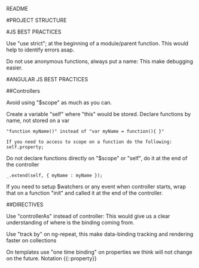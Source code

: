README


#PROJECT STRUCTURE


#JS BEST PRACTICES

Use "use strict"; at the beginning of a module/parent function. This would help to identify errors asap.

Do not use anonymous functions, always put a name: This make debugging easier.


#ANGULAR JS BEST PRACTICES

##Controllers

Avoid using "$scope" as much as you can.

Create a variable "self" where "this" would be stored.
Declare functions by name, not stored on a var
	
	"function myName()" instead of "var myName = function(){ }"

	If you need to access to scope on a function do the following:  self.property;

Do not declare functions directly on "$scope" or "self", do it at the end of the controller
	
	_.extend(self, { myName : myName });

If you need to setup $watchers or any event when controller starts, wrap that on a function "init" and called it at the end of the controller.


##DIRECTIVES

Use "controllerAs" instead of controller: This would give us a clear understanding of where is the binding coming from.

Use "track by" on ng-repeat, this make data-binding tracking and rendering faster on collections

On templates use "one time binding" on properties we think will not change on the future. Notation {{::property}}


